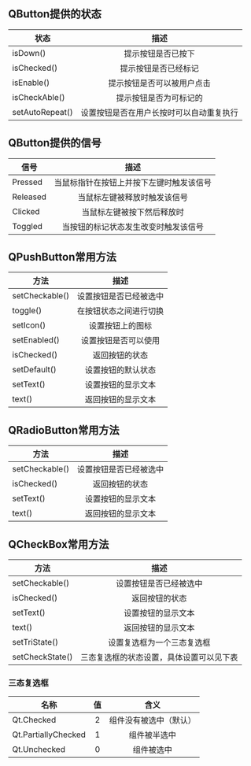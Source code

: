 

## QButton提供的状态

| 状态 | 描述 | 
|-----|:-----:|
| isDown() | 提示按钮是否已按下 |
| isChecked() | 提示按钮是否已经标记 |
| isEnable() | 提示按钮是否可以被用户点击 |
| isCheckAble() | 提示按钮是否为可标记的 |
| setAutoRepeat() | 设置按钮是否在用户长按时可以自动重复执行 |

## QButton提供的信号

| 信号 | 描述 | 
|-----|:-----:|
| Pressed | 当鼠标指针在按钮上并按下左键时触发该信号 |
| Released | 当鼠标左键被释放时触发该信号 |
| Clicked | 当鼠标左键被按下然后释放时 |
| Toggled | 当按钮的标记状态发生改变时触发该信号 |

## QPushButton常用方法

| 方法 | 描述 | 
|-----|:-----:|
| setCheckable() | 设置按钮是否已经被选中 |
| toggle() | 在按钮状态之间进行切换 |
| setIcon() | 设置按钮上的图标 |
| setEnabled() | 设置按钮是否可以使用 |
| isChecked() | 返回按钮的状态 |
| setDefault() | 设置按钮的默认状态 |
| setText() | 设置按钮的显示文本 |
| text() | 返回按钮的显示文本 |

## QRadioButton常用方法

| 方法 | 描述 | 
|-----|:-----:|
| setCheckable() | 设置按钮是否已经被选中 |
| isChecked() | 返回按钮的状态 |
| setText() | 设置按钮的显示文本 |
| text() | 返回按钮的显示文本 |

## QCheckBox常用方法

| 方法 | 描述 | 
|-----|:-----:|
| setCheckable() | 设置按钮是否已经被选中 |
| isChecked() | 返回按钮的状态 |
| setText() | 设置按钮的显示文本 |
| text() | 返回按钮的显示文本 |
| setTriState() | 设置复选框为一个三态复选框 |
| setCheckState() | 三态复选框的状态设置，具体设置可以见下表 |

### 三态复选框

| 名称 | 值 | 含义 |
|-----|:-----:|:-----:|
| Qt.Checked | 2 |组件没有被选中（默认） |
| Qt.PartiallyChecked | 1 | 组件被半选中 |
| Qt.Unchecked | 0 | 组件被选中 |
